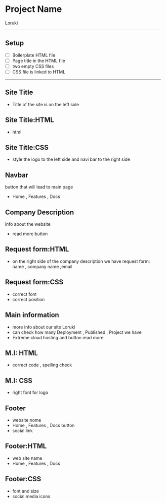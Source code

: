 # Project Name

Loruki

---

## Setup

- [ ] Boilerplate HTML file
- [ ] Page title in the HTML file
- [ ] two empty CSS files
- [ ] CSS file is linked to HTML

---

## Site Title

- Title of the site is on the left side

## Site Title:HTML

- html

## Site Title:CSS

- style the logo to the left side and navi bar to the right side

## Navbar

button that will lead to main page

- Home , Features , Docs

## Company Description

info about the website

- read more button

## Request form:HTML

- on the right side of the company description we have request form: name ,
  company name ,email

## Request form:CSS

- correct font
- correct position

## Main information

- more info about our site Loruki
- can check how many Deployment , Published , Project we have
- Extreme cloud hosting and button read more

## M.I: HTML

- correct code , spelling check

## M.I: CSS

- right font for logo

## Footer

- website nome
- Home , Features , Docs button
- social link

## Footer:HTML

- web site name
- Home , Features , Docs

## Footer:CSS

- font and size
- social media icons
